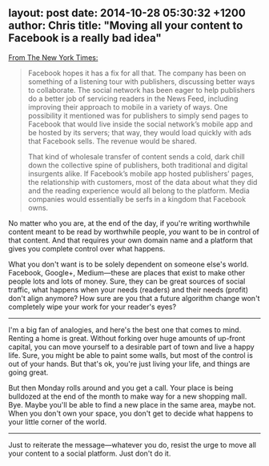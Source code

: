 layout: post
date: 2014-10-28 05:30:32 +1200
author: Chris
title: "Moving all your content to Facebook is a really bad idea"
----

<!-- excerpt -->

[From The New York Times:](http://www.nytimes.com/2014/10/27/business/media/facebook-offers-life-raft-but-publishers-are-wary.html?_r=0)

>Facebook hopes it has a fix for all that. The company has been on something of a listening tour with publishers, discussing better ways to collaborate. The social network has been eager to help publishers do a better job of servicing readers in the News Feed, including improving their approach to mobile in a variety of ways. One possibility it mentioned was for publishers to simply send pages to Facebook that would live inside the social network’s mobile app and be hosted by its servers; that way, they would load quickly with ads that Facebook sells. The revenue would be shared.
>
>That kind of wholesale transfer of content sends a cold, dark chill down the collective spine of publishers, both traditional and digital insurgents alike. If Facebook’s mobile app hosted publishers’ pages, the relationship with customers, most of the data about what they did and the reading experience would all belong to the platform. Media companies would essentially be serfs in a kingdom that Facebook owns.

No matter who you are, at the end of the day, if you're writing worthwhile content meant to be read by worthwhile people, *you* want to be in control of that content. And that requires your own domain name and a platform that gives you complete control over what happens.

What you don't want is to be solely dependent on someone else's world. Facebook, Google+, Medium—these are places that exist to make other people lots and lots of money. Sure, they can be great sources of social traffic, what happens when your needs (readers) and their needs (profit) don't align anymore? How sure are you that a future algorithm change won't completely wipe your work for your reader's eyes?

<!-- /excerpt -->

***

I'm a big fan of analogies, and here's the best one that comes to mind. Renting a home is great. Without forking over huge amounts of up-front capital, you can move yourself to a desirable part of town and live a happy life. Sure, you might be able to paint some walls, but most of the control is out of your hands. But that's ok, you're just living your life, and things are going great. 

But then Monday rolls around and you get a call. Your place is being bulldozed at the end of the month to make way for a new shopping mall. Bye. Maybe you'll be able to find a new place in the same area, maybe not. When you don't own your space, you don't get to decide what happens to your little corner of the world. 

***

Just to reiterate the message—whatever you do, resist the urge to move all your content to a social platform. Just don't do it. 